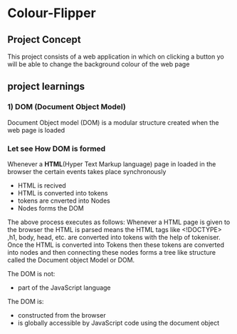 # Colour-Flipper

## Project Concept
  This project consists of a web application in which on clicking a button yo will be able to change the background colour of the web page
  
## project learnings
  ### 1) DOM (Document Object Model)
  Document Object model (DOM) is a modular structure created when the web page is loaded
  
  ### Let see How DOM is formed
   Whenever a **HTML**(Hyper Text Markup language) page in loaded in the browser the certain events takes place synchronously
  * HTML is recived
  * HTML is converted into tokens
  * tokens are cnverted into Nodes
  * Nodes forms the DOM
  
  The above process executes as follows:
  Whenever a HTML page is given to the browser the HTML is parsed means the HTML tags like <!DOCTYPE> ,h1, body, head, etc. are converted into tokens with the help of tokeniser. Once the HTML is converted into Tokens then these tokens are converted into nodes and then connecting these nodes forms a tree like structure called the Document object Model or DOM.
  
  The DOM is not:
* part of the JavaScript language

 The DOM is:
* constructed from the browser
* is globally accessible by JavaScript code using the document object
